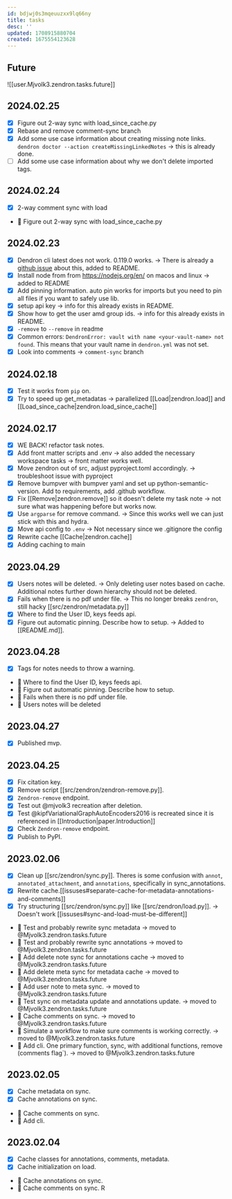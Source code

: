 ```yaml
---
id: bdjwj0s3mqeuuzxx9lq66ny
title: tasks
desc: ''
updated: 1708915880704
created: 1675554123628
---
```

## Future

![[user.Mjvolk3.zendron.tasks.future]]

## 2024.02.25

- [x] Figure out 2-way sync with load_since_cache.py
- [x] Rebase and remove comment-sync branch
- [x] Add some use case information about creating missing note links. `dendron doctor --action createMissingLinkedNotes` → this is already done.
- [ ] Add some use case information about why we don't delete imported tags.

## 2024.02.24

- [x] 2-way comment sync with load
- 🔲 Figure out 2-way sync with load_since_cache.py

## 2024.02.23

- [x] Dendron cli latest does not work. 0.119.0 works. → There is already a [github issue](https://github.com/dendronhq/dendron/issues/3976) about this, added to README.
- [x] Install node from from <https://nodejs.org/en/> on macos and linux → added to README
- [x] Add pinning information. auto pin works for imports but you need to pin all files if you want to safely use lib.
- [x] setup api key → info for this already exists in README.
- [x] Show how to get the user amd group ids.  → info for this already exists in README.
- [x] `-remove` to `--remove` in readme
- [x] Common errors: `DendronError: vault with name <your-vault-name> not found`. This means that your vault name in `dendron.yml` was not set.
- [x] Look into comments → `comment-sync` branch

## 2024.02.18

- [x] Test it works from `pip` on.
- [x] Try to speed up get_metadatas → parallelized [[Load|zendron.load]] and [[Load_since_cache|zendron.load_since_cache]]

## 2024.02.17

- [x] WE BACK! refactor task notes.
- [x] Add front matter scripts and .env → also added the necessary workspace tasks → front matter works well.
- [x] Move zendron out of src, adjust pyproject.toml accordingly. → troubleshoot issue with pyproject
- [x] Remove bumpver with bumpver yaml and set up python-semantic-version. Add to requirements, add .github workflow.
- [x] Fix [[Remove|zendron.remove]] so it doesn't delete my task note → not sure what was happening before but works now.
- [x] Use `argparse` for remove command. → Since this works well we can just stick with this and hydra.
- [x] Move api config to `.env` → Not necessary since we .gitignore the config
- [x] Rewrite cache [[Cache|zendron.cache]]
- [x] Adding caching to main

## 2023.04.29

- [x] Users notes will be deleted. → Only deleting user notes based on cache. Additional notes further down hierarchy should not be deleted.
- [x] Fails when there is no pdf under file. → This no longer breaks `zendron`, still hacky [[src/zendron/metadata.py]]
- [x] Where to find the User ID, keys feeds api.
- [x] Figure out automatic pinning. Describe how to setup. → Added to [[README.md]].

## 2023.04.28

- [x] Tags for notes needs to throw a warning.
- 🔲 Where to find the User ID, keys feeds api.
- 🔲 Figure out automatic pinning. Describe how to setup.
- 🔲 Fails when there is no pdf under file.
- 🔲 Users notes will be deleted

## 2023.04.27

- [x] Published mvp.

## 2023.04.25

- [x] Fix citation key.
- [x] Remove script [[src/zendron/zendron-remove.py]].
- [x] `Zendron-remove` endpoint.
- [x] Test out @mjvolk3 recreation after deletion.
- [x] Test @kipfVariationalGraphAutoEncoders2016 is recreated since it is referenced in [[Introduction|paper.Introduction]]
- [x] Check `Zendron-remove` endpoint.
- [x] Publish to PyPI.

## 2023.02.06

- [x] Clean up [[src/zendron/sync.py]]. Theres is some confusion with `annot`, `annotated_attachment`, and `annotations`, specifically in sync_annotations.
- [x] Rewrite cache.[[issuses#separate-cache-for-metadata-annotations-and-comments]]
- [x] Try structuring [[src/zendron/sync.py]] like [[src/zendron/load.py]]. → Doesn't work [[issuses#sync-and-load-must-be-different]]
- 🔲 Test and probably rewrite sync metadata → moved to @Mjvolk3.zendron.tasks.future
- 🔲 Test and probably rewrite sync annotations → moved to @Mjvolk3.zendron.tasks.future
- 🔲 Add delete note sync for annotations cache → moved to @Mjvolk3.zendron.tasks.future
- 🔲 Add delete meta sync for metadata cache → moved to @Mjvolk3.zendron.tasks.future
- 🔲 Add user note to meta sync. → moved to @Mjvolk3.zendron.tasks.future
- 🔲 Test sync on metadata update and annotations update. → moved to @Mjvolk3.zendron.tasks.future
- 🔲 Cache comments on sync. → moved to @Mjvolk3.zendron.tasks.future
- 🔲 Simulate a workflow to make sure comments is working correctly. → moved to @Mjvolk3.zendron.tasks.future
- 🔲 Add cli. One primary function, sync, with additional functions, remove (comments flag`). → moved to @Mjvolk3.zendron.tasks.future

## 2023.02.05

- [x] Cache metadata on sync.
- [x] Cache annotations on sync.
- 🔲 Cache comments on sync.
- 🔲 Add cli.

## 2023.02.04

- [x] Cache classes for annotations, comments, metadata.
- [x] Cache initialization on load.
- 🔲 Cache annotations on sync.
- 🔲 Cache comments on sync.
R
